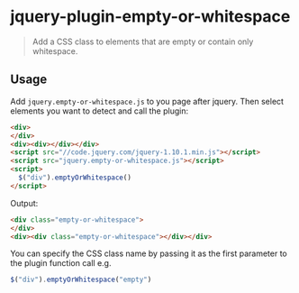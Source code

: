 jquery-plugin-empty-or-whitespace
=================================

> Add a CSS class to elements that are empty or contain only whitespace.

Usage
---

Add `jquery.empty-or-whitespace.js` to you page after jquery. Then select elements you want to detect and call the plugin:

```html
<div>
</div>
<div><div></div></div>
<script src="//code.jquery.com/jquery-1.10.1.min.js"></script>
<script src="jquery.empty-or-whitespace.js"></script>
<script>
  $("div").emptyOrWhitespace()
</script>
```

Output:

```html
<div class="empty-or-whitespace">
</div>
<div><div class="empty-or-whitespace"></div></div>
```

You can specify the CSS class name by passing it as the first parameter to the plugin function call e.g.

```javascript
$("div").emptyOrWhitespace("empty")
```
